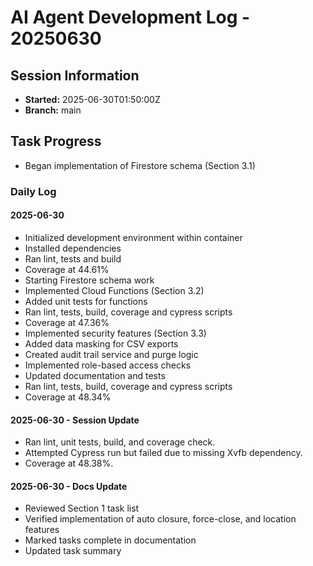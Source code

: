 # AI Agent Development Log - 20250630

## Session Information
- **Started:** 2025-06-30T01:50:00Z
- **Branch:** main

## Task Progress
- Began implementation of Firestore schema (Section 3.1)

### Daily Log

#### 2025-06-30
- Initialized development environment within container
- Installed dependencies
- Ran lint, tests and build
- Coverage at 44.61%
- Starting Firestore schema work
- Implemented Cloud Functions (Section 3.2)
- Added unit tests for functions
- Ran lint, tests, build, coverage and cypress scripts
- Coverage at 47.36%
- Implemented security features (Section 3.3)
- Added data masking for CSV exports
- Created audit trail service and purge logic
- Implemented role-based access checks
- Updated documentation and tests
- Ran lint, tests, build, coverage and cypress scripts
- Coverage at 48.34%
#### 2025-06-30 - Session Update
- Ran lint, unit tests, build, and coverage check.
- Attempted Cypress run but failed due to missing Xvfb dependency.
- Coverage at 48.38%.
#### 2025-06-30 - Docs Update
- Reviewed Section 1 task list
- Verified implementation of auto closure, force-close, and location features
- Marked tasks complete in documentation
- Updated task summary
